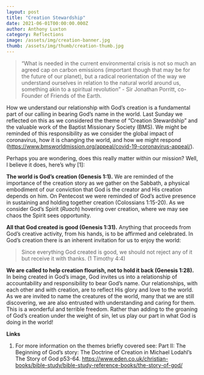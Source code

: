 ```yaml
---
layout: post
title: "Creation Stewardship"
date: 2021-06-01T00:00:00.000Z
author: Anthony Luxton
category: Reflections
image: /assets/img/creation-banner.jpg
thumb: /assets/img/thumb/creation-thumb.jpg
---
```

> “What is needed in the current environmental crisis is not so much an agreed cap on carbon emissions (important though that may be for the future of our planet), but a radical reorientation of the way we understand ourselves in relation to the natural world around us, something akin to a spiritual revolution” - Sir Jonathan Porritt, co-Founder of Friends of the Earth.

How we understand our relationship with God’s creation is a fundamental part of our calling in bearing God’s name in the world. Last Sunday we reflected on this as we considered the theme of “Creation Stewardship” and the valuable work of the Baptist Missionary Society (BMS). We might be reminded of this responsibility as we consider the global impact of coronavirus, how it is changing the world, and how we might respond (<https://www.bmsworldmission.org/appeal/covid-19-coronavirus-appeal/>). 

Perhaps you are wondering, does this really matter within our mission? Well, I believe it does, here’s why [1]:  

**The world is God’s creation (Genesis 1:1).**  We are reminded of the importance of the creation story as we gather on the Sabbath, a physical embodiment of our conviction that God is the creator and His creation depends on him. On Pentecost we were reminded of God’s active presence in sustaining and holding together creation (Colossians 1:15-20). As we consider God’s Spirit (*Ruach*) hovering over creation, where we may see chaos the Spirit sees opportunity. 

**All that God created is good (Genesis 1:31).**  Anything that proceeds from God’s creative activity, from his hands, is to be affirmed and celebrated. In God’s creation there is an inherent invitation for us to enjoy the world:

> Since everything God created is good, we should not reject any of it but receive it with thanks. (1 Timothy 4:4)

**We are called to help creation flourish, not to hold it back (Genesis 1:28).** In being created in God’s image, God invites us into a relationship of accountability and responsibility to bear God’s name. Our relationships, with each other and with creation,  are to reflect His glory and love to the world. As we are invited to name the creatures of the world, many that we are still discovering, we are also entrusted with understanding and caring for them. This is a wonderful and terrible freedom. Rather than adding to the groaning of God’s creation under the weight of sin, let us play our part in what God is doing in the world! 



**Links**

1.   For more information on the themes briefly covered see: Part II: The Beginning of God’s story: The Doctrine of Creation in Michael Lodahl’s The Story of God p53-64. <https://www.eden.co.uk/christian-books/bible-study/bible-study-reference-books/the-story-of-god/>